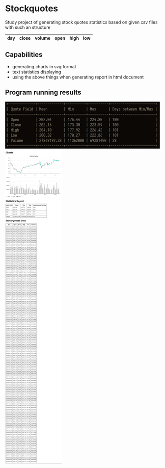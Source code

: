 # Stockquotes

Study project of generating stock quotes statistics based on given csv files with such an structure

| day | close | volume | open | high | low |
| --- | ----- | ------ | ---- | ---- | --- |

## Capabilities

- generating charts in svg format
- text statistics displaying
- using the above things when generating report in html document

## Program running results

![](./example_results/text_report.png)
![](./example_results/graphical_report.png)
